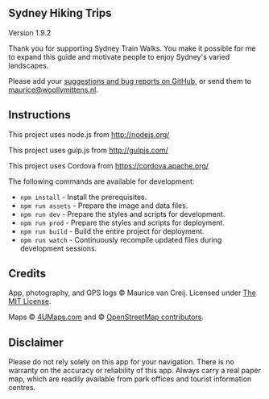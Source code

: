 ## Sydney Hiking Trips

Version 1.9.2

Thank you for supporting Sydney Train Walks. You make it possible for me to expand this guide and motivate people to enjoy Sydney's varied landscapes.

Please add your [suggestions and bug reports on GitHub](https://github.com/WoollyMittens/sydneytrainwalks-web-app/issues), or send them to [maurice@woollymittens.nl](mailto:maurice@woollymittens.nl).

## Instructions

This project uses node.js from http://nodejs.org/

This project uses gulp.js from http://gulpjs.com/

This project uses Cordova from https://cordova.apache.org/

The following commands are available for development:
+ `npm install` - Install the prerequisites.
+ `npm run assets` - Prepare the image and data files.
+ `npm run dev` - Prepare the styles and scripts for development.
+ `npm run prod` - Prepare the styles and scripts for deployment.
+ `npm run build` - Build the entire project for deployment.
+ `npm run watch` - Continuously recompile updated files during development sessions.

## Credits

App, photography, and GPS logs &copy; Maurice van Creij. Licensed under [The MIT License](https://opensource.org/licenses/MIT).

Maps &copy; [4UMaps.com](https://4umaps.com/) and &copy; [OpenStreetMap contributors](https://www.openstreetmap.org/copyright).

## Disclaimer

Please do not rely solely on this app for your navigation. There is no warranty on the accuracy or reliability of this app. Always carry a real paper map, which are readily available from park offices and tourist information centres.
